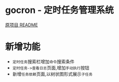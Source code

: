 # gocron - 定时任务管理系统

[原项目 README](https://github.com/ouqiang/gocron/blob/master/README.md)

# 新增功能
* `定时任务`搜索栏增加`命令`搜索条件
* `定时任务->查看日志`页面,增加`手动执行`按钮
* 新增`任务依赖`页面,以树状图形式展示`子任务`
